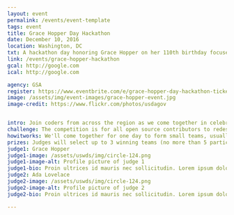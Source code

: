 ```yaml
---
layout: event
permalink: /events/event-template
tags: event
title: Grace Hopper Day Hackathon
date: December 10, 2016
location: Washington, DC
txt: A hackathon day honoring Grace Hopper on her 110th birthday focused on women in tech
link: /events/grace-hopper-hackathon
gcal: http://google.com
ical: http://google.com

agency: GSA
register: https://www.eventbrite.com/e/grace-hopper-day-hackathon-tickets-27668620589
image: /assets/img/event-images/grace-hopper-event.jpg
image-credit: https://www.flickr.com/photos/usdagov


intro: Join coders from across the region as we come together in celebration of Grace Hopper’s birthday. <a href="https://en.wikipedia.org/wiki/Grace_Hopper">Admiral “Amazing Grace” Hopper</a> was one of the first programmers in the history of computers. As the creator of the first compiler for a programming language, it is largely due to her that programmers use “if/thens” instead of 1s and 0s today.
challenge: The competition is for all open source contributors to redesign the GSA Open website, <a href="http://open.gsa.gov/">open.gsa.gov</a>. Open.gsa.gov is the current developer portal for all GSA data, APIs, and source code open to the public.<br>The goal of this redesign is to improve public engagement with GSA digital assets and increase understanding and awareness of agency open technology. GSA challenges developers and designers from industry, academia, and federal government to create solutions using the site product roadmap provided on the competition details webpage.
howitworks: We'll come together for one day to form small teams, usually 2-5 people, and work collaboratively to solve coding and design problems.  You can show up with a team or find a few folks to form a team when you get there. Designers and developers of all skills levels are welcome. GSA Digital Service team members will be onsite to give guidance and answer any team questions.
prizes: Judges will select up to 3 winning teams (no more than 5 participants each) to win cash prizes of as much as $1000 per team member.
judge1: Grace Hopper
judge1-image: /assets/uswds/img/circle-124.png
judge1-image-alt: Profile picture of judge 1
judge1-bio: Proin ultrices id mauris nec sollicitudin. Lorem ipsum dolor sit amet, consectetur adipiscing elit. Donec tincidunt risus tellus, eu feugiat lectus feugiat ut. Quisque quis risus ac turpis imperdiet volutpat vel aliquet odio. Pellentesque egestas pulvinar dui, id commodo sem rutrum quis. In hac habitasse platea dictumst. Aenean iaculis eros ut nisl scelerisque, ut fermentum purus volutpat. Curabitur vitae tortor mi.
judge2: Ada Lovelace
judge2-image: /assets/uswds/img/circle-124.png
judge2-image-alt: Profile picture of judge 2
judge2-bio: Proin ultrices id mauris nec sollicitudin. Lorem ipsum dolor sit amet, consectetur adipiscing elit. Donec tincidunt risus tellus, eu feugiat lectus feugiat ut. Quisque quis risus ac turpis imperdiet volutpat vel aliquet odio. Pellentesque egestas pulvinar dui, id commodo sem rutrum quis. In hac habitasse platea dictumst. Aenean iaculis eros ut nisl scelerisque, ut fermentum purus volutpat. Curabitur vitae tortor mi.

---
```

